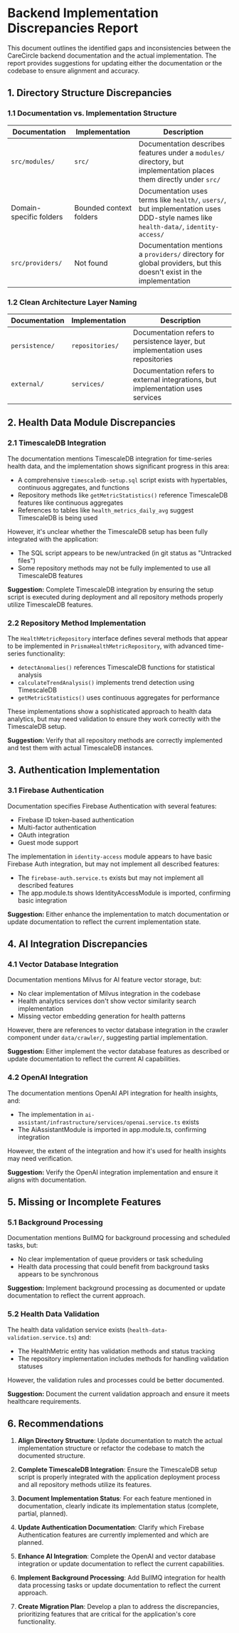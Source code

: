 # Backend Implementation Discrepancies Report

This document outlines the identified gaps and inconsistencies between the CareCircle backend documentation and the actual implementation. The report provides suggestions for updating either the documentation or the codebase to ensure alignment and accuracy.

## 1. Directory Structure Discrepancies

### 1.1 Documentation vs. Implementation Structure

| Documentation           | Implementation          | Description                                                                                                                        |
| ----------------------- | ----------------------- | ---------------------------------------------------------------------------------------------------------------------------------- |
| `src/modules/`          | `src/`                  | Documentation describes features under a `modules/` directory, but implementation places them directly under `src/`                |
| Domain-specific folders | Bounded context folders | Documentation uses terms like `health/`, `users/`, but implementation uses DDD-style names like `health-data/`, `identity-access/` |
| `src/providers/`        | Not found               | Documentation mentions a `providers/` directory for global providers, but this doesn't exist in the implementation                 |

### 1.2 Clean Architecture Layer Naming

| Documentation  | Implementation  | Description                                                                     |
| -------------- | --------------- | ------------------------------------------------------------------------------- |
| `persistence/` | `repositories/` | Documentation refers to persistence layer, but implementation uses repositories |
| `external/`    | `services/`     | Documentation refers to external integrations, but implementation uses services |

## 2. Health Data Module Discrepancies

### 2.1 TimescaleDB Integration

The documentation mentions TimescaleDB integration for time-series health data, and the implementation shows significant progress in this area:

- A comprehensive `timescaledb-setup.sql` script exists with hypertables, continuous aggregates, and functions
- Repository methods like `getMetricStatistics()` reference TimescaleDB features like continuous aggregates
- References to tables like `health_metrics_daily_avg` suggest TimescaleDB is being used

However, it's unclear whether the TimescaleDB setup has been fully integrated with the application:

- The SQL script appears to be new/untracked (in git status as "Untracked files")
- Some repository methods may not be fully implemented to use all TimescaleDB features

**Suggestion:** Complete TimescaleDB integration by ensuring the setup script is executed during deployment and all repository methods properly utilize TimescaleDB features.

### 2.2 Repository Method Implementation

The `HealthMetricRepository` interface defines several methods that appear to be implemented in `PrismaHealthMetricRepository`, with advanced time-series functionality:

- `detectAnomalies()` references TimescaleDB functions for statistical analysis
- `calculateTrendAnalysis()` implements trend detection using TimescaleDB
- `getMetricStatistics()` uses continuous aggregates for performance

These implementations show a sophisticated approach to health data analytics, but may need validation to ensure they work correctly with the TimescaleDB setup.

**Suggestion:** Verify that all repository methods are correctly implemented and test them with actual TimescaleDB instances.

## 3. Authentication Implementation

### 3.1 Firebase Authentication

Documentation specifies Firebase Authentication with several features:

- Firebase ID token-based authentication
- Multi-factor authentication
- OAuth integration
- Guest mode support

The implementation in `identity-access` module appears to have basic Firebase Auth integration, but may not implement all described features:

- The `firebase-auth.service.ts` exists but may not implement all described features
- The app.module.ts shows IdentityAccessModule is imported, confirming basic integration

**Suggestion:** Either enhance the implementation to match documentation or update documentation to reflect the current implementation state.

## 4. AI Integration Discrepancies

### 4.1 Vector Database Integration

Documentation mentions Milvus for AI feature vector storage, but:

- No clear implementation of Milvus integration in the codebase
- Health analytics services don't show vector similarity search implementation
- Missing vector embedding generation for health patterns

However, there are references to vector database integration in the crawler component under `data/crawler/`, suggesting partial implementation.

**Suggestion:** Either implement the vector database features as described or update documentation to reflect the current AI capabilities.

### 4.2 OpenAI Integration

The documentation mentions OpenAI API integration for health insights, and:

- The implementation in `ai-assistant/infrastructure/services/openai.service.ts` exists
- The AiAssistantModule is imported in app.module.ts, confirming integration

However, the extent of the integration and how it's used for health insights may need verification.

**Suggestion:** Verify the OpenAI integration implementation and ensure it aligns with documentation.

## 5. Missing or Incomplete Features

### 5.1 Background Processing

Documentation mentions BullMQ for background processing and scheduled tasks, but:

- No clear implementation of queue providers or task scheduling
- Health data processing that could benefit from background tasks appears to be synchronous

**Suggestion:** Implement background processing as documented or update documentation to reflect the current approach.

### 5.2 Health Data Validation

The health data validation service exists (`health-data-validation.service.ts`) and:

- The HealthMetric entity has validation methods and status tracking
- The repository implementation includes methods for handling validation statuses

However, the validation rules and processes could be better documented.

**Suggestion:** Document the current validation approach and ensure it meets healthcare requirements.

## 6. Recommendations

1. **Align Directory Structure**: Update documentation to match the actual implementation structure or refactor the codebase to match the documented structure.

2. **Complete TimescaleDB Integration**: Ensure the TimescaleDB setup script is properly integrated with the application deployment process and all repository methods utilize its features.

3. **Document Implementation Status**: For each feature mentioned in documentation, clearly indicate its implementation status (complete, partial, planned).

4. **Update Authentication Documentation**: Clarify which Firebase Authentication features are currently implemented and which are planned.

5. **Enhance AI Integration**: Complete the OpenAI and vector database integration or update documentation to reflect the current capabilities.

6. **Implement Background Processing**: Add BullMQ integration for health data processing tasks or update documentation to reflect the current approach.

7. **Create Migration Plan**: Develop a plan to address the discrepancies, prioritizing features that are critical for the application's core functionality.
